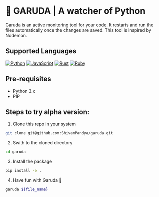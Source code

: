 # 🦅 GARUDA | A watcher of Python 

Garuda is an active monitoring tool for your code. It restarts and run the files automatically once the changes are saved. This tool is inspired by Nodemon.

## Supported Languages
[![Python](https://img.shields.io/badge/python-yellow?style=for-the-badge&logo=python)](https://github.com/ShivamPandya)
[![JavaScript](https://img.shields.io/badge/javascript-blue?style=for-the-badge&logo=javascript)](https://github.com/ShivamPandya)
[![Rust](https://shields.io/badge/rust-red?style=for-the-badge&logo=rust)](https://github.com/ShivamPandya)
[![Ruby](https://shields.io/badge/ruby-green?style=for-the-badge&logo=ruby)](https://github.com/ShivamPandya)


## Pre-requisites
- Python 3.x
- PIP 

## Steps to try alpha version:

1. Clone this repo in your system
``` bash
git clone git@github.com:ShivamPandya/garuda.git
```

2. Swith to the cloned directory
``` bash
cd garuda
```

3. Install the package
``` bash
pip install -e .
```

4. Have fun with Garuda 🦅
``` bash
garuda ${file_name}
```
